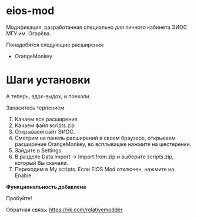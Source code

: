 # eios-mod

Модификация, разработанная специально для личного кабинета ЭИОС МГУ им. Огарёва.

Понадобятся следующие расширения:

- OrangeMonkey

# Шаги установки

А теперь, вдох-выдох, и поехали.

Запаситесь терпением.



1. Качаем все расширения.
2. Качаем файл scripts.zip
3. Открываем сайт ЭИОС.
4. Смотрим на панель расширений в своем браузере, открываем расширение OrangeMonkey, во всплывашке нажмите на шестеренки.
6. Зайдите в Settings.
7. В разделе Data Import -> Import from zip и выберите scripts.zip, который Вы скачали.
8. Переходим в My scripts. Если EIOS Mod отключен, нажмите на Enable.


**Функциональность добавлена**


Пробуйте!

Обратная связь: https://vk.com/relativemodder
